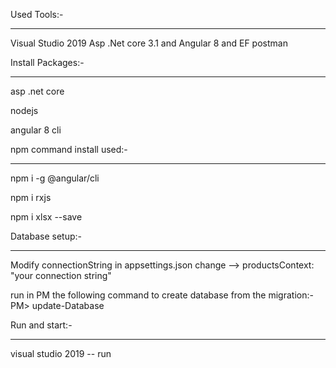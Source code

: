 Used Tools:-
_____________
Visual Studio 2019
Asp .Net core 3.1 and Angular 8 and EF 
postman




Install Packages:-
_________________
asp .net core

nodejs

angular 8 cli




npm command install used:-
___________________________

npm i -g @angular/cli

npm i rxjs

npm i xlsx --save



Database setup:-
_________________
Modify connectionString in appsettings.json
change --> productsContext: "your connection string"

run in PM the following command to create database from the migration:-
PM> update-Database




Run and start:-
_______________
visual studio 2019 -- run



